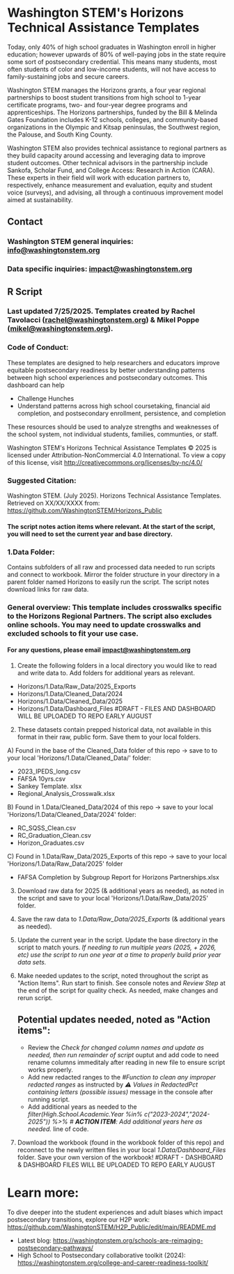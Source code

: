 # Washington STEM's Horizons Technical Assistance Templates
Today, only 40% of high school graduates in Washington enroll in higher education; however upwards of 80% of well-paying jobs in the state require some sort of postsecondary credential. This means many students, most often students of color and low-income students, will not have access to family-sustaining jobs and secure careers. 

Washington STEM manages the Horizons grants, a four year regional partnerships to boost student transitions from high school to 1-year certificate programs, two- and four-year degree programs and apprenticeships. The Horizons partnerships, funded by the Bill & Melinda Gates Foundation includes K-12 schools, colleges, and community-based organizations in the Olympic and Kitsap peninsulas, the Southwest region, the Palouse, and South King County.

Washington STEM also provides technical assistance to regional partners as they build capacity around accessing and leveraging data to improve student outcomes. Other technical advisors in the partnership include Sankofa, Scholar Fund, and College Access: Research in Action (CARA). These experts in their field will work with education partners to, respectively, enhance measurement and evaluation, equity and student voice (surveys), and advising, all through a continuous improvement model aimed at sustainability.
## Contact
### Washington STEM general inquiries: info@washingtonstem.org
### Data specific inquiries: impact@washingtonstem.org

## R Script
### Last updated 7/25/2025. Templates created by Rachel Tavolacci (rachel@washingtonstem.org) & Mikel Poppe (mikel@washingtonstem.org).
### Code of Conduct: 
These templates are designed to help researchers and educators improve equitable
postsecondary readiness by better understanding patterns between high school experiences and
postsecondary outcomes. This dashboard can help 
* Challenge Hunches
* Understand patterns across high school coursetaking, financial aid completion, and postsecondary enrollment, persistence, and completion

These resources should be used to analyze strengths and weaknesses of the school system, not individual students, families, communties, or staff. 

Washington STEM's Horizons Technical Assistance Templates © 2025 is
licensed under Attribution-NonCommercial 4.0 International. To view a copy of this license, visit
http://creativecommons.org/licenses/by-nc/4.0/
### Suggested Citation: 
Washington STEM. (July 2025). Horizons Technical Assistance Templates. Retrieved on XX/XX/XXXX from:
https://github.com/WashingtonSTEM/Horizons_Public

#### The script notes action items where relevant. At the start of the script, you will need to set the current year and base directory. 

### 1.Data Folder:
Contains subfolders of all raw and processed data needed to run scripts and connect to workbook. Mirror the folder structure in your directory in a parent folder named Horizons to easily run the script. The script notes download links for raw data.

### General overview: This template includes crosswalks specific to the Horizons Regional Partners. The script also excludes online schools. You may need to update crosswalks and excluded schools to fit your use case. 
#### For any questions, please email impact@washingtonstem.org
1. Create the following folders in a local directory you would like to read and write data to. Add folders for additional years as relevant.
* Horizons/1.Data/Raw_Data/2025_Exports
* Horizons/1.Data/Cleaned_Data/2024
* Horizons/1.Data/Cleaned_Data/2025
* Horizons/1.Data/Dashboard_Files #DRAFT - FILES AND DASHBOARD WILL BE UPLOADED TO REPO EARLY AUGUST
  
2. These datasets contain prepped historical data, not available in this format in their raw, public form. Save them to your local folders.

A) Found in the base of the Cleaned_Data folder of this repo -> save to to your local 'Horizons/1.Data/Cleaned_Data/' folder:
* 2023_IPEDS_long.csv
* FAFSA 10yrs.csv
* Sankey Template. xlsx
* Regional_Analysis_Crosswalk.xlsx
  
B) Found in 1.Data/Cleaned_Data/2024 of this repo -> save to your local 'Horizons/1.Data/Cleaned_Data/2024' folder:
* RC_SQSS_Clean.csv
* RC_Graduation_Clean.csv
* Horizon_Graduates.csv

C) Found in 1.Data/Raw_Data/2025_Exports of this repo -> save to your local 'Horizons/1.Data/Raw_Data/2025' folder
* FAFSA Completion by Subgroup Report for Horizons Partnerships.xlsx
  
3. Download raw data for 2025 (& additional years as needed), as noted in the script and save to your local 'Horizons/1.Data/Raw_Data/2025' folder.
   
5. Save the raw data to *1.Data/Raw_Data/2025_Exports* (& additional years as needed).
   
6. Update the current year in the script. Update the base directory in the script to match yours. *If needing to run multiple years (2025, + 2026, etc) use the script to run one year at a time to properly build prior year data sets.*
   
7. Make needed updates to the script, noted throughout the script as "Action Items". Run start to finish. See console notes and *Review Step* at the end of the script for quality check. As needed, make changes and rerun script.
   ## Potential updates needed, noted as "Action items":
   * Review the *Check for changed column names and update as needed, then run remainder of script* ouptut and add code to need rename columns immeditaly after reading in new file to ensure script works properly.
   * Add new redacted ranges to the *#Function to clean any improper redacted ranges* as instructed by *⚠️ Values in RedactedPct containing letters (possible issues)* message in the console after running script.
   * Add additional years as needed to the *filter(High.School.Academic.Year %in% c("2023-2024","2024-2025"))  %>% # **ACTION ITEM**: Add additional years here as needed.* line of code.
   
8. Download the workbook (found in the workbook folder of this repo) and reconnect to the newly written files in your local *1.Data/Dashboard_Files* folder. Save your own version of the workbook!   #DRAFT - DASHBOARD & DASHBOARD FILES WILL BE UPLOADED TO REPO EARLY AUGUST


# Learn more:
To dive deeper into the student experiences and adult biases which impact postsecondary transitions, explore our H2P work: https://github.com/WashingtonSTEM/H2P_Public/edit/main/README.md
* Latest blog: https://washingtonstem.org/schools-are-reimaging-postsecondary-pathways/
* High School to Postsecondary collaborative toolkit (2024): https://washingtonstem.org/college-and-career-readiness-toolkit/
